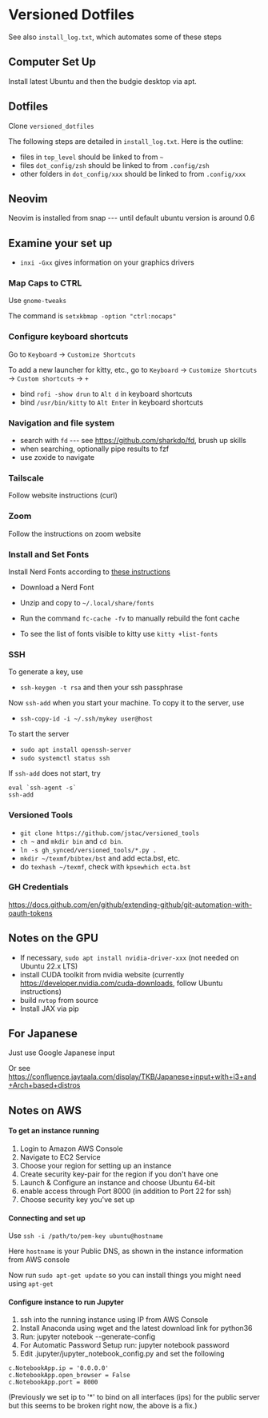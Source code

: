 # Versioned Dotfiles

See also `install_log.txt`, which automates some of these steps

## Computer Set Up

Install latest Ubuntu and then the budgie desktop via apt.

## Dotfiles

Clone `versioned_dotfiles`

The following steps are detailed in `install_log.txt`.  Here is the outline:

* files in `top_level` should be linked to from `~`
* files `dot_config/zsh` should be linked to from `.config/zsh`
* other folders in `dot_config/xxx` should be linked to from `.config/xxx`


## Neovim

Neovim is installed from snap --- until default ubuntu version is around 0.6


## Examine your set up

* `inxi -Gxx` gives information on your graphics drivers


### Map Caps to CTRL

Use `gnome-tweaks` 

The command is `setxkbmap -option "ctrl:nocaps"` 


### Configure keyboard shortcuts

Go to `Keyboard` -> `Customize Shortcuts` 

To add a new launcher for kitty, etc., go to `Keyboard` -> `Customize Shortcuts` -> `Custom shortcuts` -> `+`

* bind `rofi -show drun` to `Alt d` in keyboard shortcuts
* bind `/usr/bin/kitty` to `Alt Enter` in keyboard shortcuts


### Navigation and file system

* search with `fd` --- see https://github.com/sharkdp/fd, brush up skills
* when searching, optionally pipe results to fzf
* use zoxide to navigate


### Tailscale 

Follow website instructions (curl)


### Zoom

Follow the instructions on zoom website


### Install and Set Fonts

Install Nerd Fonts according to [these instructions](https://gist.github.com/matthewjberger/7dd7e079f282f8138a9dc3b045ebefa0)

* Download a Nerd Font
* Unzip and copy to `~/.local/share/fonts`
* Run the command `fc-cache -fv` to manually rebuild the font cache

* To see the list of fonts visible to kitty use `kitty +list-fonts`


### SSH

To generate a key, use

* `ssh-keygen -t rsa` and then your ssh passphrase

Now `ssh-add` when you start your machine.  To copy it to the server, use

* `ssh-copy-id -i ~/.ssh/mykey user@host`

To start the server

* `sudo apt install openssh-server`
* `sudo systemctl status ssh`

If `ssh-add` does not start, try 

```
eval `ssh-agent -s`  
ssh-add
```

### Versioned Tools

* `git clone https://github.com/jstac/versioned_tools`
* `ch ~` and `mkdir bin` and `cd bin`.
* `ln -s gh_synced/versioned_tools/*.py .`
* `mkdir ~/texmf/bibtex/bst` and add ecta.bst, etc.
* do `texhash ~/texmf`, check with `kpsewhich ecta.bst`


### GH Credentials

https://docs.github.com/en/github/extending-github/git-automation-with-oauth-tokens


## Notes on the GPU

* If necessary, `sudo apt install nvidia-driver-xxx` (not needed on Ubuntu 22.x LTS)
* install CUDA toolkit from nvidia website (currently https://developer.nvidia.com/cuda-downloads, follow Ubuntu instructions)
* build `nvtop` from source
* Install JAX via pip 



## For Japanese

Just use Google Japanese input

Or see https://confluence.jaytaala.com/display/TKB/Japanese+input+with+i3+and+Arch+based+distros


## Notes on AWS


#### To get an instance running

1. Login to Amazon AWS Console 
2. Navigate to EC2 Service
3. Choose your region for setting up an instance
6. Create security key-pair for the region if you don't have one
4. Launch & Configure an instance and choose Ubuntu 64-bit
5. enable access through Port 8000 (in addition to Port 22 for ssh)
6. Choose security key you've set up

#### Connecting and set up 

Use `ssh -i /path/to/pem-key ubuntu@hostname`

Here `hostname` is your Public DNS, as shown in the instance information from AWS console

Now run `sudo apt-get update` so you can install things you might need using `apt-get`


#### Configure instance to run Jupyter

1. ssh into the running instance using IP from AWS Console
2. Install Anaconda using wget and the latest download link for python36
3. Run: jupyter notebook --generate-config
4. For Automatic Password Setup run: jupyter notebook password
5. Edit .jupyter/jupyter_notebook_config.py and set the following

```
c.NotebookApp.ip = '0.0.0.0'
c.NotebookApp.open_browser = False
c.NotebookApp.port = 8000 
```

(Previously we set ip to '*' to bind on all interfaces (ips) for the public server but this seems to be broken right now, the above is a fix.)

